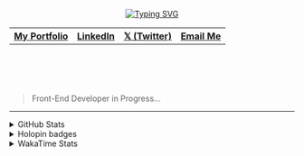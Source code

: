 
<header align="left">
  
[![Typing SVG](https://readme-typing-svg.demolab.com?font=Poppins&size=28&duration=3000&pause=500&color=F7F7F7&random=false&width=535&lines=Welcome+to+my+GitHub+Profile!+%F0%9F%91%8B;Front-End+VueJS+Developer+%F0%9F%92%BB%F0%9F%91%BB;Let's+Connect!+%F0%9F%98%83%F0%9F%9A%80)](https://git.io/typing-svg)

<table>
  <tr>
    <th>
      <a href="https://www.linkedin.com/in/jfmartinz/" />  My Portfolio  
    </th> 
    <th>
      <a href="https://www.linkedin.com/in/jfmartinz/" />   LinkedIn
    </th>
         <th>
      <a href="https://twitter.com/jfmartinz" />   𝕏 (Twitter)
    </th>
         <th>
      <a href="mailto:se.josephmartin@gmail.com" />   Email Me
    </th>
  </tr>
  
</table>
</section>
</header>  
<section align="left">
<br>

  > Front-End Developer in Progress...

  <!-- 
 Hello! 👋
 <br>
 <br>

Hello! 👋🏻

I am Front-End VueJS Developer passionate about building user-friendly and intuitive experiences with HTML, CSS, JavaScript, and VueJS. I also have familiarity with additional tools and technologies like Git & GitHub, Tailwind, Pinia, TypeScript, PHP, Firebase, MySQL, and UI/UX design.

I actively engage in community discussions, collaborate on open-source projects, and connect with fellow developers to stay updated on the field and further expand my knowledge and skills.

When I am not coding, I like to spend my time on listening to music, reading, and solitude.


<br>
> 🌐 Connect with  [**Me**](https://www.biodrop.io/jfmartinz) 
</section>-->

---






<section>
  
<!-- <table>

  <tr>
      <th>
     Front-End
   </th>
    <td>
      <a href="https://skillicons.dev" title="Visit https://skillicons.dev for more information">
        <img src="https://skillicons.dev/icons?i=html,css,javascript,typescript,tailwindcss,vuejs,pinia,vitest,git,github,figma" />
      </a> 
    </td>
    <th>Back-End</th>
    <td>
      <a href="https://skillicons.dev" title="Visit https://skillicons.dev for more information">
        <img src="https://skillicons.dev/icons?i=php,laravel,mysql" />
      </a> 
    </td>
  </tr> 
</table>


  <br><br>
-->



 <details>
  <summary>
    GitHub Stats
     </summary>
<img src="https://github-readme-stats.vercel.app/api?username=jfmartinz&show_icons=true&theme=tokyonight&hide_border=true&include_all_commits=false&count_private=false" alt="GitHub Stats" title="Github Stats"/>  <img src="https://github-readme-streak-stats.herokuapp.com/?user=jfmartinz&theme=tokyonight&hide_border=true" alt="Github Streak" title="Github Streak"/> 


<div align="left">
<a  href="https://committers.top/philippines_public#jfmartinz" title="Visit https://committers.top/ to learn more about this">
          <img src="https://img.shields.io/static/v1?label=MOST ACTIVE GITHUB USER IN PH&labelColor=4d4f73&message=➦&color=38bdae&style=lat-Square&logo=github&logoColor=fffff"/>
</a>
  </div>
</details>
<!-- Visit https://committers.top/ to learn more about this -->

<details>
  <summary>
    Holopin badges
  </summary>
  
[![An image of @jfmartinz's Holopin badges, which is a link to view their full Holopin profile](https://holopin.me/jfmartinz)](https://holopin.io/@jfmartinz)

</details>

<details>
  <summary>
  WakaTime Stats
  </summary>

<!--START_SECTION:jfmartinz-->
![Code Time](http://img.shields.io/badge/Code%20Time-567%20hrs%2020%20mins-blue)

**I'm an Early 🐤** 

```text
🌞 Morning                320 commits         █████░░░░░░░░░░░░░░░░░░░░   18.17 % 
🌆 Daytime                595 commits         ████████░░░░░░░░░░░░░░░░░   33.79 % 
🌃 Evening                652 commits         █████████░░░░░░░░░░░░░░░░   37.02 % 
🌙 Night                  194 commits         ███░░░░░░░░░░░░░░░░░░░░░░   11.02 % 
```
📅 **I'm Most Productive on Thursday** 

```text
Monday                   276 commits         ████░░░░░░░░░░░░░░░░░░░░░   15.67 % 
Tuesday                  203 commits         ███░░░░░░░░░░░░░░░░░░░░░░   11.53 % 
Wednesday                264 commits         ████░░░░░░░░░░░░░░░░░░░░░   14.99 % 
Thursday                 278 commits         ████░░░░░░░░░░░░░░░░░░░░░   15.79 % 
Friday                   263 commits         ████░░░░░░░░░░░░░░░░░░░░░   14.93 % 
Saturday                 228 commits         ███░░░░░░░░░░░░░░░░░░░░░░   12.95 % 
Sunday                   249 commits         ████░░░░░░░░░░░░░░░░░░░░░   14.14 % 
```


📊 **This Week I Spent My Time On** 

```text
💬 Programming Languages: 
Vue.js                   9 hrs 55 mins       ██████████░░░░░░░░░░░░░░░   40.29 % 
JavaScript               7 hrs 59 mins       ████████░░░░░░░░░░░░░░░░░   32.45 % 
HTML                     6 hrs 3 mins        ██████░░░░░░░░░░░░░░░░░░░   24.62 % 
CSS                      28 mins             ░░░░░░░░░░░░░░░░░░░░░░░░░   01.95 % 
JSON                     10 mins             ░░░░░░░░░░░░░░░░░░░░░░░░░   00.69 % 

💻 Operating System: 
Windows                  24 hrs 37 mins      █████████████████████████   100.00 % 
```


<!--END_SECTION:jfmartinz-->
</details>
</section>
